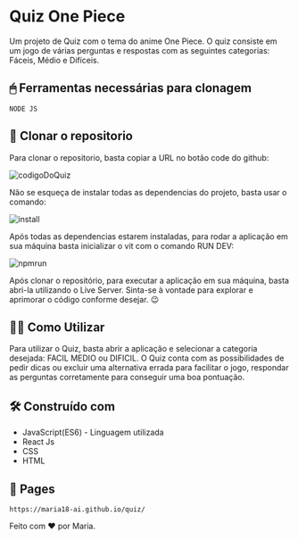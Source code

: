 # Quiz One Piece 

Um projeto de Quiz com o tema do anime One Piece. 
O quiz consiste em um jogo de várias perguntas e respostas com as seguintes categorias: Fáceis, Médio e Difíceis.


## 🖱 Ferramentas necessárias para clonagem

```
NODE JS 
```

## 🚀 Clonar o repositorio

Para clonar o repositorio, basta copiar a URL no botão code do github: 

![codigoDoQuiz](https://github.com/maria18-ai/quiz/assets/131560480/da463678-b95b-4131-99cc-2ae2dde25037)




Não se esqueça de instalar todas as dependencias do projeto, basta usar o comando: 

![install](https://github.com/maria18-ai/quiz/assets/131560480/6caf7ba0-7418-47d6-9891-44273e937342)




Após todas as dependencias estarem instaladas, para rodar a aplicação em sua máquina basta inicializar o vit com o comando RUN DEV: 

![npmrun](https://github.com/maria18-ai/cardapio-online/assets/131560480/6a7b4c38-8afc-44d2-8cef-cbbc2cad598b)



Após clonar o repositório, para executar a aplicação em sua máquina, basta abri-la utilizando o Live Server. Sinta-se à vontade para explorar e aprimorar o código conforme desejar. 😉


## 👩‍💻 Como Utilizar

Para utilizar o Quiz, basta abrir a aplicação e selecionar a categoria desejada: FACIL MEDIO ou DIFICIL. 
O Quiz conta com as possibilidades de pedir dicas ou excluir uma alternativa errada para facilitar o jogo, respondar as perguntas corretamente para conseguir uma boa pontuação.


## 🛠️ Construído com

* JavaScript(ES6) - Linguagem utilizada
* React Js
* CSS
* HTML

## 📖 Pages 

```
https://maria18-ai.github.io/quiz/
```


Feito com ❤️ por Maria.

